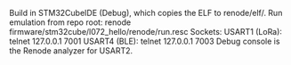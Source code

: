 Build in STM32CubeIDE (Debug), which copies the ELF to renode/elf/.
Run emulation from repo root:
  renode firmware/stm32cube/l072_hello/renode/run.resc
Sockets:
  USART1 (LoRa): telnet 127.0.0.1 7001
  USART4 (BLE):  telnet 127.0.0.1 7003
Debug console is the Renode analyzer for USART2.
